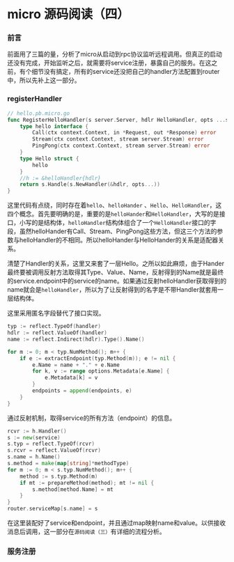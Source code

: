 # micro 源码阅读（四）

### 前言

前面用了三篇的量，分析了micro从启动到rpc协议监听远程调用。但真正的启动还没有完成，开始监听之后，就需要将service注册，暴露自己的服务。在这之前，有个细节没有搞定，所有的service还没把自己的handler方法配置到router中，所以先补上这一部分。

### registerHandler

```go
// hello.pb.micro.go
func RegisterHelloHandler(s server.Server, hdlr HelloHandler, opts ...server.HandlerOption) error {
	type hello interface {
		Call(ctx context.Context, in *Request, out *Response) error
		Stream(ctx context.Context, stream server.Stream) error
		PingPong(ctx context.Context, stream server.Stream) error
	}
	type Hello struct {
		hello
	}
	//h := &helloHandler{hdlr}
	return s.Handle(s.NewHandler(&hdlr, opts...))
}

```

这里代码有点绕，同时存在着`hello`、`helloHander` 、`Hello`、`HelloHandler`，这四个概念。首先要明确的是，重要的是`helloHander`和`HelloHandler`，大写的是接口，小写的是结构体，`helloHandler`结构体组合了一个`HelloHandler`接口的字段，虽然helloHander有Call、Stream、PingPong这些方法，但这三个方法的参数与helloHandler的不相同。所以helloHander与HelloHander的关系是适配器关系。

清楚了Handler的关系，这里又来套了一层Hello。之所以如此麻烦，由于Hander最终要被调用反射方法取得其Type、Value、Name，反射得到的Name就是最终的service.endpoint中的service的name。如果通过反射helloHandler获取得到的name就会是`helloHandler`，所以为了让反射得到的名字是不带Handler就套用一层结构体。

这里采用匿名字段替代了接口实现。
```go
typ := reflect.TypeOf(handler)
hdlr := reflect.ValueOf(handler)
name := reflect.Indirect(hdlr).Type().Name()

for m := 0; m < typ.NumMethod(); m++ {
    if e := extractEndpoint(typ.Method(m)); e != nil {
        e.Name = name + "." + e.Name
        for k, v := range options.Metadata[e.Name] {
            e.Metadata[k] = v
        }
        endpoints = append(endpoints, e)
    }
}

```

通过反射机制，取得service的所有方法（endpoint）的信息。

```go
rcvr := h.Handler()
s := new(service)
s.typ = reflect.TypeOf(rcvr)
s.rcvr = reflect.ValueOf(rcvr)
s.name = h.Name()
s.method = make(map[string]*methodType)
for m := 0; m < s.typ.NumMethod(); m++ {
	method := s.typ.Method(m)
	if mt := prepareMethod(method); mt != nil {
		s.method[method.Name] = mt
	}
}
router.serviceMap[s.name] = s
```

在这里装配好了service和endpoint，并且通过map映射name和value。以供接收消息后调用，这一部分在`源码阅读（三）`有详细的流程分析。

### 服务注册

